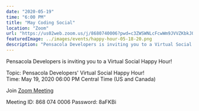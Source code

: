 ```yaml
---
date: "2020-05-19"
time: "6:00 PM"
title: "May Coding Social"
location: "Zoom"
url: "https://us02web.zoom.us/j/8680740006?pwd=c3ZWSWNLcFcwWm9JVVZKbkJQVU9mdz09"
featuredImage: ../images/events/happy-hour-05-18-20.png
description: "Pensacola Developers is inviting you to a Virtual Social Happy Hour! Join us on Zoom to hang out!"
---
```


Pensacola Developers is inviting you to a Virtual Social Happy Hour!

Topic: Pensacola Developers' Virtual Social Happy Hour!  
Time: May 19, 2020 06:00 PM Central Time (US and Canada)

Join [Zoom Meeting](https://us02web.zoom.us/j/8680740006?pwd=c3ZWSWNLcFcwWm9JVVZKbkJQVU9mdz09)

Meeting ID: 868 074 0006
Password: 8aFKBi
